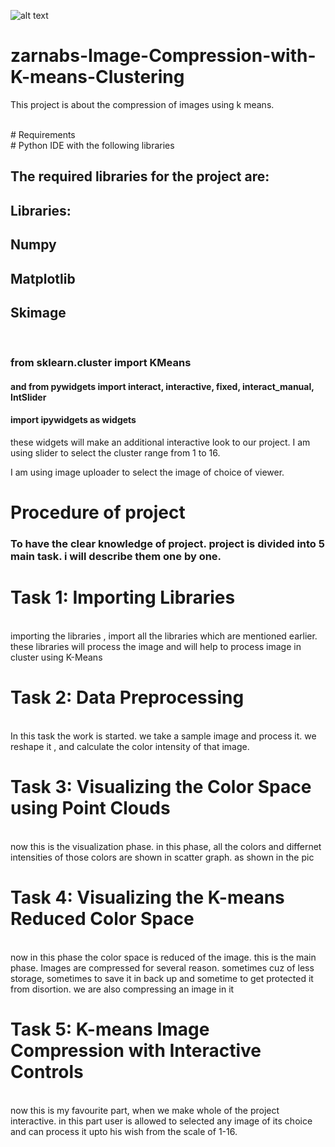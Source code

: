 ![alt text](https://https://miro.medium.com/max/700/1*n1Tw2C6NRb6bXzvNG9OhGQ.png)
# zarnabs-Image-Compression-with-K-means-Clustering
This project is about the compression of images using k means. 

<br>
# Requirements 
<br>
# Python IDE with the following libraries

## The required libraries for the project are: 
## Libraries:
## Numpy 
## Matplotlib 
## Skimage

<br> 

### from sklearn.cluster import KMeans
#### and from pywidgets import interact, interactive, fixed, interact_manual, IntSlider
#### import ipywidgets as widgets

these widgets will make an additional interactive look to our project.
I am using slider to select the cluster range from 1 to 16.

I am using image uploader to select the image of choice of viewer.

# Procedure of project

### To have the clear knowledge of project. project is divided into 5 main task. i will describe them one by one. 

# Task 1: Importing Libraries
<br>
importing the libraries , import all the libraries which are mentioned earlier. these libraries will process the image and will help to process image in cluster using K-Means

# Task 2: Data Preprocessing
<br>
 In this task the work is started. we take a sample image and process it. we reshape it , and calculate the color intensity of that image.

# Task 3: Visualizing the Color Space using Point Clouds
<br>
 now this is the visualization phase. in this phase, all the colors and differnet intensities of those colors are shown in scatter graph. as shown in the pic

# Task 4: Visualizing the K-means Reduced Color Space
<br> 
 now in this phase the color space is reduced of the image. this is the main phase. Images are compressed for several reason. sometimes cuz of less storage, sometimes to save it in back up and sometime to get protected it from disortion. we are also compressing an image in it

# Task 5: K-means Image Compression with Interactive Controls
<br>
 now this is my favourite part, when we make whole of the project interactive. in this part user is allowed to selected any image of its choice and can process it upto his wish from the scale of 1-16. 




